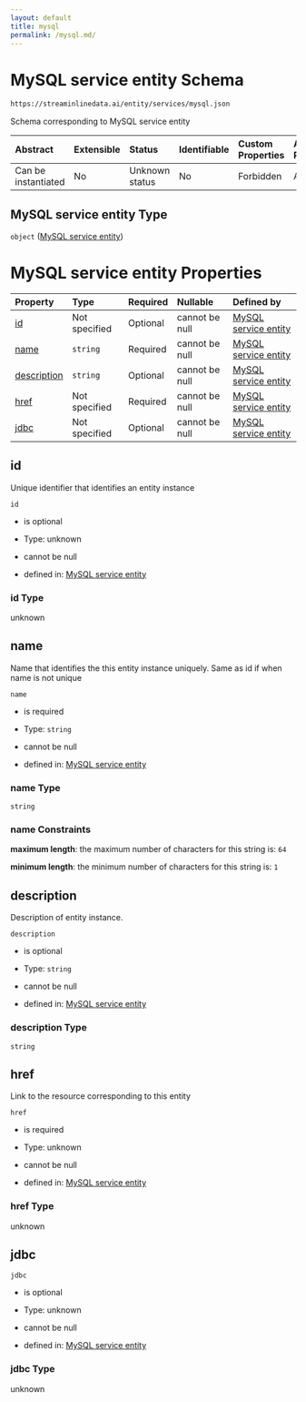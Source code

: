 ```yaml
---
layout: default
title: mysql
permalink: /mysql.md/
---
```

# MySQL service entity Schema

```txt
https://streaminlinedata.ai/entity/services/mysql.json
```

Schema corresponding to MySQL service entity

| Abstract            | Extensible | Status         | Identifiable | Custom Properties | Additional Properties | Access Restrictions | Defined In                                                      |
| :------------------ | :--------- | :------------- | :----------- | :---------------- | :-------------------- | :------------------ | :-------------------------------------------------------------- |
| Can be instantiated | No         | Unknown status | No           | Forbidden         | Allowed               | none                | [mySQL.json](mySQL.md "open original schema") |

## MySQL service entity Type

`object` ([MySQL service entity](mysql.md))

# MySQL service entity Properties

| Property                    | Type          | Required | Nullable       | Defined by                                                                                                                               |
| :-------------------------- | :------------ | :------- | :------------- | :--------------------------------------------------------------------------------------------------------------------------------------- |
| [id](#id)                   | Not specified | Optional | cannot be null | [MySQL service entity](mysql-properties-id.md "https://streaminlinedata.ai/entity/services/mysql.json#/properties/id")                   |
| [name](#name)               | `string`      | Required | cannot be null | [MySQL service entity](mysql-properties-name.md "https://streaminlinedata.ai/entity/services/mysql.json#/properties/name")               |
| [description](#description) | `string`      | Optional | cannot be null | [MySQL service entity](mysql-properties-description.md "https://streaminlinedata.ai/entity/services/mysql.json#/properties/description") |
| [href](#href)               | Not specified | Required | cannot be null | [MySQL service entity](mysql-properties-href.md "https://streaminlinedata.ai/entity/services/mysql.json#/properties/href")               |
| [jdbc](#jdbc)               | Not specified | Optional | cannot be null | [MySQL service entity](mysql-properties-jdbc.md "https://streaminlinedata.ai/entity/services/mysql.json#/properties/jdbc")               |

## id

Unique identifier that identifies an entity instance

`id`

*   is optional

*   Type: unknown

*   cannot be null

*   defined in: [MySQL service entity](mysql-properties-id.md "https://streaminlinedata.ai/entity/services/mysql.json#/properties/id")

### id Type

unknown

## name

Name that identifies the this entity instance uniquely. Same as id if when name is not unique

`name`

*   is required

*   Type: `string`

*   cannot be null

*   defined in: [MySQL service entity](mysql-properties-name.md "https://streaminlinedata.ai/entity/services/mysql.json#/properties/name")

### name Type

`string`

### name Constraints

**maximum length**: the maximum number of characters for this string is: `64`

**minimum length**: the minimum number of characters for this string is: `1`

## description

Description of entity instance.

`description`

*   is optional

*   Type: `string`

*   cannot be null

*   defined in: [MySQL service entity](mysql-properties-description.md "https://streaminlinedata.ai/entity/services/mysql.json#/properties/description")

### description Type

`string`

## href

Link to the resource corresponding to this entity

`href`

*   is required

*   Type: unknown

*   cannot be null

*   defined in: [MySQL service entity](mysql-properties-href.md "https://streaminlinedata.ai/entity/services/mysql.json#/properties/href")

### href Type

unknown

## jdbc



`jdbc`

*   is optional

*   Type: unknown

*   cannot be null

*   defined in: [MySQL service entity](mysql-properties-jdbc.md "https://streaminlinedata.ai/entity/services/mysql.json#/properties/jdbc")

### jdbc Type

unknown

